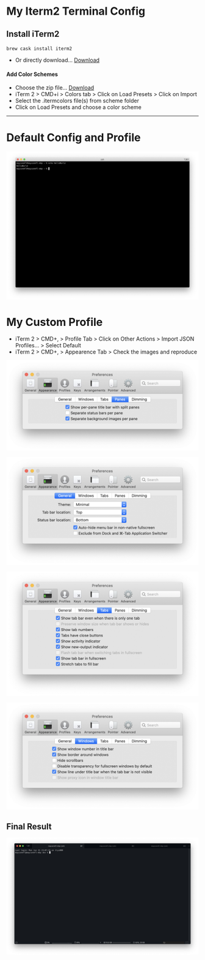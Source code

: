 # My Iterm2 Terminal Config

## Install iTerm2

    brew cask install iterm2 
    
- Or directly download... [Download](http://www.iterm2.com/downloads.html) 


#### Add Color Schemes

- Choose the zip file... [Download](https://iterm2colorschemes.com/)
- iTerm 2 > CMD+i > Colors tab > Click on Load Presets > Click on Import
- Select the .itermcolors file(s) from scheme folder
- Click on Load Presets and choose a color scheme


----


# Default Config and Profile

![Default](img/default-profile.png)


# My Custom Profile

  - iTerm 2 > CMD+, > Profile Tab > Click on Other Actions > Import JSON Profiles... > Select Default
  - iTerm 2 > CMD+, > Appearence Tab > Check the images and reproduce

![Default](img/appearance-general-panes.png)

![Default](img/appearance-general.png)

![Default](img/appearance-tabs.png)

![Default](img/appearance-windows.png)

## Final Result

![Default](img/mayconmfl-mbp-profile.png)
